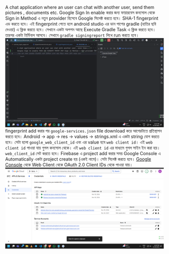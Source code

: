 A chat application where an user can chat with another user, send them pictures , documents etc.
Google Sign In enable করার জন্য ফায়ারবেস কনসোল থেকে Sign in Method এ নতুন provider হিসেবে Google সিলেক্ট করতে হবে। SHA-1 fingerprint এড করতে হবে। এই fingerprint
পেতে হলে android studio এর ডান পাশের gradle (হাতির ছবি দেওয়া) এ ক্লিক করতে হবে। সেখানে একটা অপশন আছে Execute Gradle Task এ ক্লিক করতে হবে। তারপর একটা টার্মিনাল আসবে। সেখানে `gradle signingreport`
লিখে run করতে হবে। 
![](Image/Screenshot%20(13).png)
fingerprint add করার পর `google-services.json` file download করে আগেরটাতে প্রতিস্থাপন করতে হবে। Android -> app -> res -> values -> strings.xml এ একটা 
string যোগ করতে হবে। সেটা হলো `google_web_client_id` এবং এর value হবে `web client id`। এই `web client id` পাওয়া যায় গুগল কনসোল থেকে। এই `web client id` এর মাধ্যমে গুগল সাইন ইন করা হয়। 
`web_client_id` সেট করতে হবে। Firebase এ project add করার সময় Google Console এ Automatically একটা project create হয় (একই নামে)। সেটা সিলেক্ট করতে হবে।
[Google Console](https://console.cloud.google.com/apis/credentials) থেকে Web Client থেকে OAuth 2.0 Client IDs থেকে পাওয়া যায়। 
![](Image/Screenshot%20(14).png)

